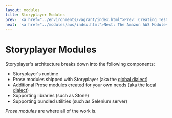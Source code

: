 ```yaml
---
layout: modules
title: Storyplayer Modules
prev: '<a href="../environments/vagrant/index.html">Prev: Creating Test Environments Using Vagrant</a>'
next: '<a href="../modules/aws/index.html">Next: The Amazon AWS Module</a>'
---
```


# Storyplayer Modules

Storyplayer's architecture breaks down into the following components:

* Storyplayer's runtime
* Prose modules shipped with Storyplayer (aka the [global dialect](../prose/global-dialect.html))
* Additional Prose modules created for your own needs (aka the [local dialect](../prose/local-dialect.html))
* Supporting libraries (such as Stone)
* Supporting bundled utilities (such as Selenium server)

_Prose modules_ are where all of the work is.